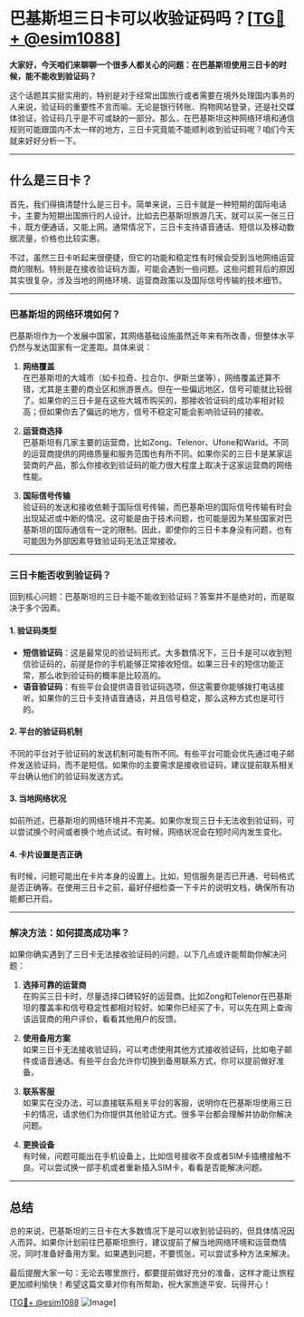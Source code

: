 # 巴基斯坦三日卡可以收验证码吗？[[TG💪+ @esim1088](https://t.me/s/esim1088)]

**大家好，今天咱们来聊聊一个很多人都关心的问题：在巴基斯坦使用三日卡的时候，能不能收到验证码？**  

这个话题其实挺实用的，特别是对于经常出国旅行或者需要在境外处理国内事务的人来说，验证码的重要性不言而喻。无论是银行转账、购物网站登录，还是社交媒体验证，验证码几乎是不可或缺的一部分。那么，在巴基斯坦这种网络环境和通信规则可能跟国内不太一样的地方，三日卡究竟能不能顺利收到验证码呢？咱们今天就来好好分析一下。

---

## **什么是三日卡？**

首先，我们得搞清楚什么是三日卡。简单来说，三日卡就是一种短期的国际电话卡，主要为短期出国旅行的人设计。比如去巴基斯坦旅游几天，就可以买一张三日卡，既方便通话，又能上网。通常情况下，三日卡支持语音通话、短信以及移动数据流量，价格也比较实惠。

不过，虽然三日卡听起来很便捷，但它的功能和稳定性有时候会受到当地网络运营商的限制。特别是在接收验证码方面，可能会遇到一些问题。这些问题背后的原因其实很复杂，涉及当地的网络环境、运营商政策以及国际信号传输的技术细节。

---

### **巴基斯坦的网络环境如何？**

巴基斯坦作为一个发展中国家，其网络基础设施虽然近年来有所改善，但整体水平仍然与发达国家有一定差距。具体来说：

1. **网络覆盖**  
   在巴基斯坦的大城市（如卡拉奇、拉合尔、伊斯兰堡等），网络覆盖还算不错，尤其是主要的商业区和旅游景点。但在一些偏远地区，信号可能就比较弱了。如果你的三日卡是在这些大城市购买的，那接收验证码的成功率相对较高；但如果你去了偏远的地方，信号不稳定可能会影响验证码的接收。

2. **运营商选择**  
   巴基斯坦有几家主要的运营商，比如Zong、Telenor、Ufone和Warid。不同的运营商提供的网络质量和服务范围也有所不同。如果你买的三日卡是某家运营商的产品，那么你接收到验证码的能力很大程度上取决于这家运营商的网络性能。

3. **国际信号传输**  
   验证码的发送和接收依赖于国际信号传输，而巴基斯坦的国际信号传输有时会出现延迟或中断的情况。这可能是由于技术问题，也可能是因为某些国家对巴基斯坦的国际通信有一定的限制。因此，即使你的三日卡本身没有问题，也有可能因为外部因素导致验证码无法正常接收。

---

### **三日卡能否收到验证码？**

回到核心问题：巴基斯坦的三日卡能不能收到验证码？答案并不是绝对的，而是取决于多个因素。

#### **1. 验证码类型**
   - **短信验证码**：这是最常见的验证码形式。大多数情况下，三日卡是可以收到短信验证码的，前提是你的手机能够正常接收短信。如果三日卡的短信功能正常，那么收到验证码的概率是比较高的。
   - **语音验证码**：有些平台会提供语音验证码选项，但这需要你能够拨打电话接听。如果你的三日卡支持语音通话，并且信号稳定，那么这种方式也是可行的。

#### **2. 平台的验证码机制**
   不同的平台对于验证码的发送机制可能有所不同。有些平台可能会优先通过电子邮件发送验证码，而不是短信。如果你的主要需求是接收验证码，建议提前联系相关平台确认他们的验证码发送方式。

#### **3. 当地网络状况**
   如前所述，巴基斯坦的网络环境并不完美。如果你发现三日卡无法收到验证码，可以尝试换个时间或者换个地点试试。有时候，网络状况会在短时间内发生变化。

#### **4. 卡片设置是否正确**
   有时候，问题可能出在卡片本身的设置上。比如，短信服务是否已开通、号码格式是否正确等。在使用三日卡之前，最好仔细检查一下卡片的说明文档，确保所有功能都已开启。

---

### **解决方法：如何提高成功率？**

如果你确实遇到了三日卡无法接收验证码的问题，以下几点或许能帮助你解决问题：

1. **选择可靠的运营商**  
   在购买三日卡时，尽量选择口碑较好的运营商。比如Zong和Telenor在巴基斯坦的覆盖率和信号稳定性都相对较好。如果你已经买了卡，可以先在网上查询该运营商的用户评价，看看其他用户的反馈。

2. **使用备用方案**  
   如果三日卡无法接收验证码，可以考虑使用其他方式接收验证码，比如电子邮件或语音通话。有些平台会允许你切换到备用联系方式，你可以提前做好准备。

3. **联系客服**  
   如果实在没办法，可以直接联系相关平台的客服，说明你在巴基斯坦使用三日卡的情况，请求他们为你提供其他验证方式。很多平台都会理解并协助你解决问题。

4. **更换设备**  
   有时候，问题可能出在手机设备上，比如信号接收不良或者SIM卡插槽接触不良。可以尝试换一部手机或者重新插入SIM卡，看看是否能解决问题。

---

## **总结**

总的来说，巴基斯坦的三日卡在大多数情况下是可以收到验证码的，但具体情况因人而异。如果你计划前往巴基斯坦旅行，建议提前了解当地网络环境和运营商情况，同时准备好备用方案。如果遇到问题，不要慌张，可以尝试多种方法来解决。

最后提醒大家一句：无论去哪里旅行，都要提前做好充分的准备，这样才能让旅程更加顺利愉快！希望这篇文章对你有所帮助，祝大家旅途平安、玩得开心！

[[TG💪+ @esim1088](https://t.me/s/esim1088) ![Image](https://i.postimg.cc/4NQfJmqS/Snipaste-2025-05-13-00-14-12.png)]